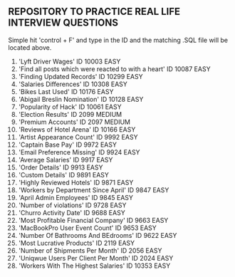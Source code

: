 ## REPOSITORY TO PRACTICE REAL LIFE INTERVIEW QUESTIONS 

Simple hit 'control + F' and type in the ID and the matching .SQL file will be located above. 

  1. 'Lyft Driver Wages' ID 10003 EASY
  2. 'Find all posts which were reacted to with a heart' ID 10087 EASY
  3. 'Finding Updated Records' ID 10299 EASY
  4. 'Salaries Differences' ID 10308 EASY
  5. 'Bikes Last Used' ID 10176 EASY
  6. 'Abigail Breslin Nomination' ID 10128 EASY
  7. 'Popularity of Hack' ID 10061 EASY
  8. 'Election Results' ID 2099 MEDIUM
  9. 'Premium Accounts' ID 2097 MEDIUM
  10. 'Reviews of Hotel Arena' ID 10166 EASY
  11. 'Artist Appearance Count' ID 9992 EASY
  12. 'Captain Base Pay' ID 9972 EASY
  13. 'Email Preference Missing' ID 9924 EASY
  14. 'Average Salaries' ID 9917 EASY
  15. 'Order Details' ID 9913 EASY
  16. 'Custom Details' ID 9891 EASY
  17. 'Highly Reviewed Hotels' ID 9871 EASY
  18. 'Workers by Department Since April' ID 9847 EASY
  19. 'April Admin Employees' ID 9845 EASY
  20. 'Number of violations' ID 9728 EASY
  21. 'Churro Activity Date' ID 9688 EASY
  22. 'Most Profitable Financial Company' ID 9663 EASY
  23. 'MacBookPro User Event Count' ID 9653 EASY
  24. 'Number Of Bathrooms And BEdrooms' ID 9622 EASY
  25. 'Most Lucrative Products' ID 2119 EASY
  26. 'Number of Shipments Per Month' ID 2056 EASY
  27. 'Uniqwue Users Per Client Per Month' ID 2024 EASY
  28. 'Workers With The Highest Salaries' ID 10353 EASY
